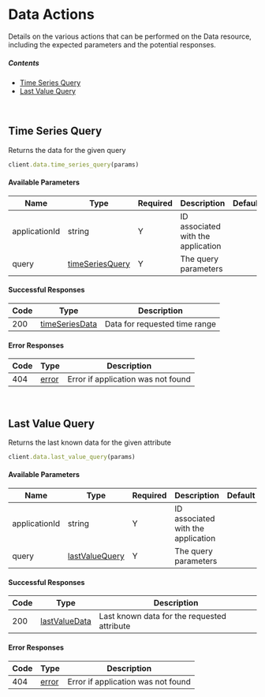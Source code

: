 # Data Actions

Details on the various actions that can be performed on the
Data resource, including the expected
parameters and the potential responses.

##### Contents

*   [Time Series Query](#time-series-query)
*   [Last Value Query](#last-value-query)

<br/>

## Time Series Query

Returns the data for the given query

```ruby
client.data.time_series_query(params)
```

#### Available Parameters

| Name | Type | Required | Description | Default |
| ---- | ---- | -------- | ----------- | ------- |
| applicationId | string | Y | ID associated with the application |  |
| query | [timeSeriesQuery](_schemas.md#timeseriesquery) | Y | The query parameters |  |

#### Successful Responses

| Code | Type | Description |
| ---- | ---- | ----------- |
| 200 | [timeSeriesData](_schemas.md#timeseriesdata) | Data for requested time range |

#### Error Responses

| Code | Type | Description |
| ---- | ---- | ----------- |
| 404 | [error](_schemas.md#error) | Error if application was not found |

<br/>

## Last Value Query

Returns the last known data for the given attribute

```ruby
client.data.last_value_query(params)
```

#### Available Parameters

| Name | Type | Required | Description | Default |
| ---- | ---- | -------- | ----------- | ------- |
| applicationId | string | Y | ID associated with the application |  |
| query | [lastValueQuery](_schemas.md#lastvaluequery) | Y | The query parameters |  |

#### Successful Responses

| Code | Type | Description |
| ---- | ---- | ----------- |
| 200 | [lastValueData](_schemas.md#lastvaluedata) | Last known data for the requested attribute |

#### Error Responses

| Code | Type | Description |
| ---- | ---- | ----------- |
| 404 | [error](_schemas.md#error) | Error if application was not found |
